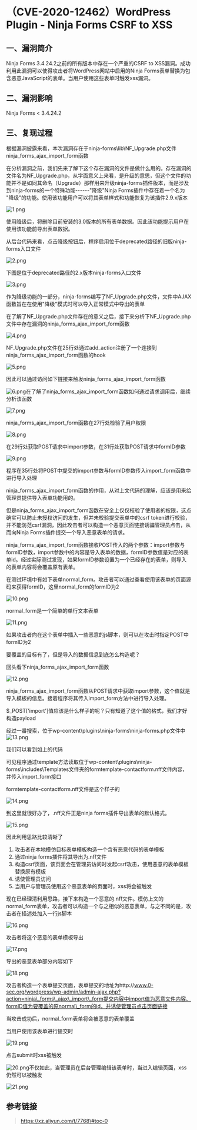 （CVE-2020-12462）WordPress Plugin - Ninja Forms CSRF to XSS
============================================================

一、漏洞简介
------------

Ninja Forms 3.4.24.2之前的所有版本中存在一个严重的CSRF to
XSS漏洞。成功利用此漏洞可以使得攻击者将WordPress网站中启用的Ninja
Forms表单替换为包含恶意JavaScript的表单。当用户使用这些表单时触发xss漏洞。

二、漏洞影响
------------

Ninja Forms \< 3.4.24.2

三、复现过程
------------

根据漏洞披露来看，本次漏洞存在于ninja-forms\\lib\\NF\_Upgrade.php文件
ninja\_forms\_ajax\_import\_form函数

在分析漏洞之前，我们先来了解下这个存在漏洞的文件是做什么用的。存在漏洞的文件名为NF\_Upgrade.php，从字面意义上来看，是升级的意思，但这个文件的功能并不是如同其命名（Upgrade）那样用来升级ninja-forms插件版本，而是涉及到ninja-forms的一个特殊功能------"降级"Ninja Forms插件中存在着一个名为
"降级"的功能。使用该功能用户可以将其表单样式和功能恢复为该插件2.9.x版本

![1.png](./.resource/(CVE-2020-12462)WordPressPlugin-NinjaFormsCSRFtoXSS/media/rId24.png)

使用降级后，将删除目前安装的3.0版本的所有表单数据。因此该功能提示用户在使用该功能前导出表单数据。

从后台代码来看，点击降级按钮后，程序启用位于deprecated路径的旧版ninja-forms入口文件

![2.png](./.resource/(CVE-2020-12462)WordPressPlugin-NinjaFormsCSRFtoXSS/media/rId25.png)

下图是位于deprecated路径的2.x版本ninja-forms入口文件

![3.png](./.resource/(CVE-2020-12462)WordPressPlugin-NinjaFormsCSRFtoXSS/media/rId26.png)

作为降级功能的一部分，ninja-forms编写了NF\_Upgrade.php文件，文件中AJAX函数旨在在使用"降级"模式时可以导入正常模式中导出的表单

在了解了NF\_Upgrade.php文件存在的意义之后，接下来分析下NF\_Upgrade.php文件中存在漏洞的ninja\_forms\_ajax\_import\_form函数

![4.png](./.resource/(CVE-2020-12462)WordPressPlugin-NinjaFormsCSRFtoXSS/media/rId27.png)

NF\_Upgrade.php文件在25行处通过add\_action注册了一个连接到ninja\_forms\_ajax\_import\_form函数的hook

![5.png](./.resource/(CVE-2020-12462)WordPressPlugin-NinjaFormsCSRFtoXSS/media/rId28.png)

因此可以通过访问如下链接来触发ninja\_forms\_ajax\_import\_form函数

![6.png](./.resource/(CVE-2020-12462)WordPressPlugin-NinjaFormsCSRFtoXSS/media/rId29.png)在了解了ninja\_forms\_ajax\_import\_form函数如何通过请求调用后，继续分析该函数

![7.png](./.resource/(CVE-2020-12462)WordPressPlugin-NinjaFormsCSRFtoXSS/media/rId30.png)

ninja\_forms\_ajax\_import\_form函数在27行处检验了用户权限

![8.png](./.resource/(CVE-2020-12462)WordPressPlugin-NinjaFormsCSRFtoXSS/media/rId31.png)

在29行处获取POST请求中import参数，在31行处获取POST请求中formID参数

![9.png](./.resource/(CVE-2020-12462)WordPressPlugin-NinjaFormsCSRFtoXSS/media/rId32.png)

程序在35行处将POST中提交的import参数与formID参数传入import\_form函数中进行导入处理

ninja\_forms\_ajax\_import\_form函数的作用，从对上文代码的理解，应该是用来给管理员提供导入表单功能用的。

但是ninja\_forms\_ajax\_import\_form函数在安全上仅仅校验了使用者的权限，这点确实可以防止未授权访问的发生，但并未校验提交表单中的csrf
token进行校验，并不能防范csrf漏洞，因此攻击者可以构造一个恶意页面链接诱骗管理员点击，从而向Ninja
Forms插件提交一个导入恶意表单的请求。

ninja\_forms\_ajax\_import\_form函数接收POST传入的两个参数：import参数与formID参数，import参数中的内容是导入表单的数据，formID参数值是对应的表单id。经过实际测试发现，如果formID参数设置为一个已经存在的表单，则导入的表单内容将会覆盖原有表单。

在测试环境中有如下表单normal\_form。攻击者可以通过查看使用该表单的页面源码来获得formID，这里normal\_form的formID为2

![10.png](./.resource/(CVE-2020-12462)WordPressPlugin-NinjaFormsCSRFtoXSS/media/rId33.png)

normal\_form是一个简单的单行文本表单

![11.png](./.resource/(CVE-2020-12462)WordPressPlugin-NinjaFormsCSRFtoXSS/media/rId34.png)

如果攻击者向在这个表单中插入一些恶意的js脚本，则可以在攻击时指定POST中formID为2

要覆盖的目标有了，但是导入的数据信息到底怎么构造呢？

回头看下ninja\_forms\_ajax\_import\_form函数

![12.png](./.resource/(CVE-2020-12462)WordPressPlugin-NinjaFormsCSRFtoXSS/media/rId35.png)

ninja\_forms\_ajax\_import\_form函数从POST请求中获取import参数，这个值就是导入模板的信息。接着程序将其传入import\_form方法中进行导入处理。

\$\_POST\['import'\]值应该是什么样子的呢？只有知道了这个值的格式，我们才好构造payload

经过一番搜索，位于wp-content\\plugins\\ninja-forms\\ninja-forms.php文件中![13.png](./.resource/(CVE-2020-12462)WordPressPlugin-NinjaFormsCSRFtoXSS/media/rId36.png)

我们可以看到如上的代码

可见程序通过template方法读取位于wp-content\\plugins\\ninja-forms\\includes\\Templates文件夹的formtemplate-contactform.nff文件内容，并传入import\_form接口

formtemplate-contactform.nff文件是这个样子的

![14.png](./.resource/(CVE-2020-12462)WordPressPlugin-NinjaFormsCSRFtoXSS/media/rId37.png)

到这里就很好办了，.nff文件正是ninja forms插件导出表单的默认格式。

![15.png](./.resource/(CVE-2020-12462)WordPressPlugin-NinjaFormsCSRFtoXSS/media/rId38.png)

因此利用思路比较清晰了

1.  攻击者在本地模仿目标表单模板构造一个含有恶意代码的表单模板
2.  通过ninja forms插件将其导出为.nff文件
3.  构造csrf页面，该页面会在管理员访问时发起csrf攻击，使用恶意的表单模板替换原有模板
4.  诱使管理员访问
5.  当用户与管理员使用这个恶意表单的页面时，xss将会被触发

现在已经理清利用思路，接下来构造一个恶意的.nff文件。模仿上文的normal\_form表单，攻击者可以构造一个与之相似的恶意表单，与之不同的是，攻击者在描述处加入一行js脚本

![16.png](./.resource/(CVE-2020-12462)WordPressPlugin-NinjaFormsCSRFtoXSS/media/rId39.png)

攻击者将这个恶意的表单模板导出

![17.png](./.resource/(CVE-2020-12462)WordPressPlugin-NinjaFormsCSRFtoXSS/media/rId40.png)

导出的恶意表单部分内容如下

![18.png](./.resource/(CVE-2020-12462)WordPressPlugin-NinjaFormsCSRFtoXSS/media/rId41.png)

攻击者构造一个表单提交页面，表单提交的地址为http://www.0-sec.org/wordpress/wp-admin/admin-ajax.php?action=ninja\_forms\_ajax\_import\_form提交内容中import值为恶意文件内容、formID值为要覆盖的原normal\_form的id，并诱使管理员点击页面链接

当攻击成功后，normal\_form表单将会被恶意的表单覆盖

当用户使用该表单进行提交时

![19.png](./.resource/(CVE-2020-12462)WordPressPlugin-NinjaFormsCSRFtoXSS/media/rId42.png)

点击submit时xss被触发

![20.png](./.resource/(CVE-2020-12462)WordPressPlugin-NinjaFormsCSRFtoXSS/media/rId43.png)不仅如此，当管理员在后台管理编辑该表单时，当进入编辑页面，xss仍然可以被触发

![21.png](./.resource/(CVE-2020-12462)WordPressPlugin-NinjaFormsCSRFtoXSS/media/rId44.png)

参考链接
--------

> https://xz.aliyun.com/t/7768\#toc-0
